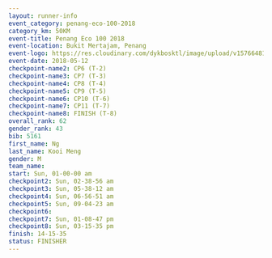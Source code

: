 ```yaml
--- 
layout: runner-info 
event_category: penang-eco-100-2018 
category_km: 50KM 
event-title: Penang Eco 100 2018 
event-location: Bukit Mertajam, Penang 
event-logo: https://res.cloudinary.com/dykbosktl/image/upload/v1576648106/Logo/Logo_lovxhg.jpg 
event-date: 2018-05-12 
checkpoint-name2: CP6 (T-2) 
checkpoint-name3: CP7 (T-3) 
checkpoint-name4: CP8 (T-4) 
checkpoint-name5: CP9 (T-5) 
checkpoint-name6: CP10 (T-6) 
checkpoint-name7: CP11 (T-7) 
checkpoint-name8: FINISH (T-8) 
overall_rank: 62
gender_rank: 43
bib: 5161
first_name: Ng
last_name: Kooi Meng
gender: M
team_name: 
start: Sun, 01-00-00 am
checkpoint2: Sun, 02-38-56 am
checkpoint3: Sun, 05-38-12 am
checkpoint4: Sun, 06-56-51 am
checkpoint5: Sun, 09-04-23 am
checkpoint6: 
checkpoint7: Sun, 01-08-47 pm
checkpoint8: Sun, 03-15-35 pm
finish: 14-15-35
status: FINISHER
--- 
```

